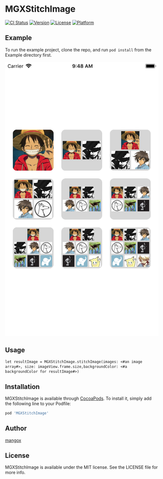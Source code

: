 # MGXStitchImage

[![CI Status](https://img.shields.io/travis/329735967@qq.com/MGXStitchImage.svg?style=flat)](https://travis-ci.org/329735967@qq.com/MGXStitchImage)
[![Version](https://img.shields.io/cocoapods/v/MGXStitchImage.svg?style=flat)](https://cocoapods.org/pods/MGXStitchImage)
[![License](https://img.shields.io/cocoapods/l/MGXStitchImage.svg?style=flat)](https://cocoapods.org/pods/MGXStitchImage)
[![Platform](https://img.shields.io/cocoapods/p/MGXStitchImage.svg?style=flat)](https://cocoapods.org/pods/MGXStitchImage)

## Example

To run the example project, clone the repo, and run `pod install` from the Example directory first.

![](https://raw.githubusercontent.com/changjianfeishui/MGXStitchImage/master/1.png)

## Usage

```
let resultImage = MGXStitchImage.stitchImage(images: <#an image array#>, size: imageView.frame.size,backgroundColor: <#a backgroundColor for resultImage#>)
```

## Installation

MGXStitchImage is available through [CocoaPods](https://cocoapods.org). To install
it, simply add the following line to your Podfile:

```ruby
pod 'MGXStitchImage'
```

## Author

[mangox](www.devzhang.com)

## License

MGXStitchImage is available under the MIT license. See the LICENSE file for more info.
